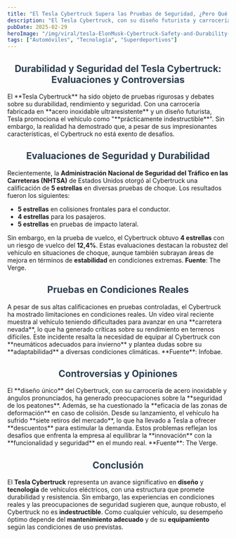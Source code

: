```yaml
---
title: "El Tesla Cybertruck Supera las Pruebas de Seguridad, ¿Pero Qué Pasa en la Vida Real? "
description: "El Tesla Cybertruck, con su diseño futurista y carrocería de acero inoxidable, ha generado debate sobre su durabilidad y seguridad. A pesar de obtener altas calificaciones en pruebas de choque, con 5 estrellas en varias categorías, su desempeño en condiciones reales ha sido cuestionado, especialmente en terrenos difíciles, como carreteras nevadas. Además, su diseño ha levantado preocupaciones sobre la seguridad de los peatones, y el vehículo ha enfrentado varios retiros del mercado. Aunque el Cybertruck es robusto, no es completamente indestructible y requiere un mantenimiento adecuado para optimizar su rendimiento."
pubDate: 2025-02-29
heroImage: "/img/viral/tesla-ElonMusk-Cybertruck-Safety-and-Durability-1a.avif"
tags: ["Automóviles", "Tecnología", "Superdeportivos"]
---
```

<div style="text-align:center; font-size: 1em; font-weight: bold; color: #2c3e50;">
    <h2>Durabilidad y Seguridad del Tesla Cybertruck: Evaluaciones y Controversias</h2>
</div>
El **Tesla Cybertruck** ha sido objeto de pruebas rigurosas y debates sobre su durabilidad, rendimiento y seguridad. Con una carrocería fabricada en **acero inoxidable ultraresistente** y un diseño futurista, Tesla promociona el vehículo como "**prácticamente indestructible**". Sin embargo, la realidad ha demostrado que, a pesar de sus impresionantes características, el Cybertruck no está exento de desafíos.
<div style="text-align:center; font-size: 1em; font-weight: bold; color: #2c3e50;">
    <h2>Evaluaciones de Seguridad y Durabilidad</h2>
</div>

Recientemente, la **Administración Nacional de Seguridad del Tráfico en las Carreteras (NHTSA)** de Estados Unidos otorgó al Cybertruck una calificación de **5 estrellas** en diversas pruebas de choque. Los resultados fueron los siguientes:

- **5 estrellas** en colisiones frontales para el conductor.
- **4 estrellas** para los pasajeros.
- **5 estrellas** en pruebas de impacto lateral.

Sin embargo, en la prueba de vuelco, el Cybertruck obtuvo **4 estrellas** con un riesgo de vuelco del **12,4%**. Estas evaluaciones destacan la robustez del vehículo en situaciones de choque, aunque también subrayan áreas de mejora en términos de **estabilidad** en condiciones extremas.
**Fuente**: The Verge.
<div style="text-align:center; font-size: 1em; font-weight: bold; color: #2c3e50;">
    <h2>Pruebas en Condiciones Reales</h2>
</div>
A pesar de sus altas calificaciones en pruebas controladas, el Cybertruck ha mostrado limitaciones en condiciones reales. Un video viral reciente muestra al vehículo teniendo dificultades para avanzar en una **carretera nevada**, lo que ha generado críticas sobre su rendimiento en terrenos difíciles. Este incidente resalta la necesidad de equipar al Cybertruck con **neumáticos adecuados para invierno** y plantea dudas sobre su **adaptabilidad** a diversas condiciones climáticas.
**Fuente**: Infobae.
<div style="text-align:center; font-size: 1em; font-weight: bold; color: #2c3e50;">
    <h2>Controversias y Opiniones</h2>
</div>
El **diseño único** del Cybertruck, con su carrocería de acero inoxidable y ángulos pronunciados, ha generado preocupaciones sobre la **seguridad de los peatones**. Además, se ha cuestionado la **eficacia de las zonas de deformación** en caso de colisión. Desde su lanzamiento, el vehículo ha sufrido **siete retiros del mercado**, lo que ha llevado a Tesla a ofrecer **descuentos** para estimular la demanda. Estos problemas reflejan los desafíos que enfrenta la empresa al equilibrar la **innovación** con la **funcionalidad y seguridad** en el mundo real.
**Fuente**: The Verge.
<div style="text-align:center; font-size: 1em; font-weight: bold; color: #2c3e50;">
    <h2>Conclusión</h2>
</div>

El **Tesla Cybertruck** representa un avance significativo en **diseño** y **tecnología** de vehículos eléctricos, con una estructura que promete durabilidad y resistencia. Sin embargo, las experiencias en condiciones reales y las preocupaciones de seguridad sugieren que, aunque robusto, el Cybertruck no es **indestructible**. Como cualquier vehículo, su desempeño óptimo depende del **mantenimiento adecuado** y de su **equipamiento** según las condiciones de uso previstas.
